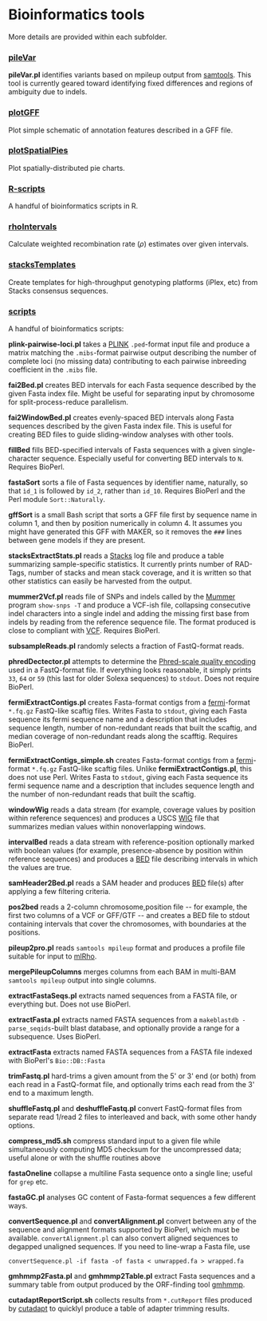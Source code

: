 Bioinformatics tools
====================

More details are provided within each subfolder.

### [pileVar](https://github.com/douglasgscofield/bioinfo/tree/master/pileVar)

**pileVar.pl** identifies variants based on mpileup output from
[samtools](http://samtools.sourcefourge.net).  This tool is currently geared
toward identifying fixed differences and regions of ambiguity due to indels.


### [plotGFF](https://github.com/douglasgscofield/bioinfo/tree/master/plotGFF)

Plot simple schematic of annotation features described in a GFF file.


### [plotSpatialPies](https://github.com/douglasgscofield/bioinfo/tree/master/plotSpatialPies)

Plot spatially-distributed pie charts.


### [R-scripts](https://github.com/douglasgscofield/bioinfo/tree/master/R-scripts)

A handful of bioinformatics scripts in R.


### [rhoIntervals](https://github.com/douglasgscofield/bioinfo/tree/master/rhoIntervals)

Calculate weighted recombination rate (*&rho;*) estimates over given intervals.


### [stacksTemplates](https://github.com/douglasgscofield/bioinfo/tree/master/stacksTemplates)

Create templates for high-throughput genotyping platforms (iPlex, etc) from Stacks consensus sequences.


### [scripts](https://github.com/douglasgscofield/bioinfo/tree/master/scripts)

A handful of bioinformatics scripts:

**plink-pairwise-loci.pl**
 takes a [PLINK][] `.ped`-format input file and produce a matrix matching the `.mibs`-format pairwise output describing the number of complete loci (no missing data) contributing to each pairwise inbreeding coefficient in the `.mibs` file.

**fai2Bed.pl**
 creates BED intervals for each Fasta sequence described by the given Fasta index file.  Might be useful for separating input by chromosome for split-process-reduce parallelism.

**fai2WindowBed.pl**
 creates evenly-spaced BED intervals along Fasta sequences described by the given Fasta index file.  This is useful for creating BED files to guide sliding-window analyses with other tools.

**fillBed**
 fills BED-specified intervals of Fasta sequences with a given single-character sequence.  Especially useful for converting BED intervals to `N`.  Requires BioPerl.

**fastaSort**
 sorts a file of Fasta sequences by identifier name, naturally, so that `ìd_1` is followed by `id_2`, rather than `id_10`.  Requires BioPerl and the Perl module `Sort::Naturally`.

**gffSort**
 is a small Bash script that sorts a GFF file first by sequence name in column 1, and then by position numerically in column 4.  It assumes you might have generated this GFF with MAKER, so it removes the `###` lines between gene models if they are present.

**stacksExtractStats.pl**
reads a [Stacks][] log file and produce a table summarizing sample-specific statistics.  It currently prints number of RAD-Tags, number of stacks and mean stack coverage, and it is written so that other statistics can easily be harvested from the output.

**mummer2Vcf.pl**
reads file of SNPs and indels called by the [Mummer][] program `show-snps -T` and produce a VCF-ish file, collapsing consecutive indel characters into a single indel and adding the missing first base from indels by reading from the reference sequence file.  The format produced is close to compliant with [VCF][].  Requires BioPerl.

**subsampleReads.pl**
randomly selects a fraction of FastQ-format reads.

**phredDectector.pl**
attempts to determine the [Phred-scale quality encoding](http://en.wikipedia.org/wiki/FASTQ_format) used in a FastQ-format file.  If everything looks reasonable, it simply prints `33`, `64` or `59` (this last for older Solexa sequences) to `stdout`.  Does not require BioPerl.

**fermiExtractContigs.pl**
creates Fasta-format contigs from a [fermi][]-format `*.fq.gz` FastQ-like scaftig files.  Writes Fasta to `stdout`, giving each Fasta sequence its fermi sequence name and a description that includes sequence length, number of non-redundant reads that built the scaftig, and median coverage of non-redundant reads along the scafftig.  Requires BioPerl.

**fermiExtractContigs_simple.sh**
creates Fasta-format contigs from a [fermi][]-format `*.fq.gz` FastQ-like scaftig files.  Unlike **fermiExtractContigs.pl**, this does not use Perl.  Writes Fasta to `stdout`, giving each Fasta sequence its fermi sequence name and a description that includes sequence length and the number of non-redundant reads that built the scaftig.

**windowWig**
reads a data stream (for example, coverage values by position within reference sequences) and
produces a USCS [WIG][] file that summarizes median values within nonoverlapping windows. 

**intervalBed**
reads a data stream with reference-position optionally marked with boolean values (for example, 
presence-absence by position within reference sequences) and produces a [BED][] file 
describing intervals in which the values are true.

**samHeader2Bed.pl** 
reads a SAM header and produces [BED][] file(s) after applying a few filtering criteria.

**pos2bed**
reads a 2-column chromosome,position file -- for example, the first two columns of a VCF or GFF/GTF -- and
creates a BED file to stdout containing intervals that cover the chromosomes, with boundaries at
the positions.

**pileup2pro.pl**
reads `samtools mpileup` format and produces a profile file suitable for input to [mlRho][].

**mergePileupColumns**
merges columns from each BAM in multi-BAM `samtools mpileup` output into single columns.

**extractFastaSeqs.pl**
extracts named sequences from a FASTA file, or everything but.  Does not use BioPerl.

**extractFasta.pl**
extracts named FASTA sequences from a `makeblastdb -parse_seqids`-built blast database, and optionally provide a range for a subsequence.  Uses BioPerl.

**extractFasta**
extracts named FASTA sequences from a FASTA file indexed with BioPerl's `Bio::DB::Fasta`

**trimFastq.pl**
hard-trims a given amount from the 5' or 3' end (or both) from each read in a FastQ-format file, and optionally trims each read from the 3' end to a maximum length.

**shuffleFastq.pl** and **deshuffleFastq.pl**
convert FastQ-format files from separate read 1/read 2 files to interleaved and back, with some other handy options.

**compress_md5.sh**
compress standard input to a given file while simultaneously computing MD5 checksum for the uncompressed data; useful alone or with the shuffle routines above

**fastaOneline**
collapse a multiline Fasta sequence onto a single line; useful for `grep` etc.

**fastaGC.pl**
analyses GC content of Fasta-format sequences a few different ways.

**convertSequence.pl** and **convertAlignment.pl**
convert between any of the sequence and alignment formats supported by BioPerl, which must be available.  `convertAlignment.pl` can also convert aligned sequences to degapped unaligned sequences.  If you need to line-wrap a Fasta file, use

    convertSequence.pl -if fasta -of fasta < unwrapped.fa > wrapped.fa

**gmhmmp2Fasta.pl** and **gmhmmp2Table.pl**
extract Fasta sequences and a summary table from output produced by the ORF-finding tool [gmhmmp][].

**cutadaptReportScript.sh**
collects results from `*.cutReport` files produced by [cutadapt][] to quicklyl produce a table of adapter trimming results.


[PLINK]: https://www.cog-genomics.org/plink2
[WIG]:  http://genome.ucsc.edu/goldenPath/help/wiggle.html
[Stacks]:  http://creskolab.uoregon.edu/stacks/
[Mummer]:  http://mummer.sourceforge.net
[VCF]:  http://www.1000genomes.org/wiki/Analysis/Variant%20Call%20Format/vcf-variant-call-format-version-41
[fermi]:  https://github.com/lh3/fermi
[BED]:  http://genome.ucsc.edu/FAQ/FAQformat.html#format1
[mlRho]:  http://guanine.evolbio.mpg.de/mlRho
[velvet]: http://www.ebi.ac.uk/~zerbino/velvet
[gmhmmp]: http://www.genepro.com/Manuals/EuGM/EuGM_usage.aspx
[cutadapt]: https://code.google.com/p/cutadapt/

